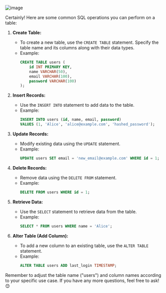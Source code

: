 ![image](https://github.com/csubham2370/Major-Project-using-ML-and-Python-Framework-Flask/assets/144363196/1b433e1b-dcc0-44c5-8773-6f3445c9a627)

Certainly! Here are some common SQL operations you can perform on a table:

1. **Create Table:**
   - To create a new table, use the `CREATE TABLE` statement. Specify the table name and its columns along with their data types.
   - Example:
     ```sql
     CREATE TABLE users (
         id INT PRIMARY KEY,
         name VARCHAR(50),
         email VARCHAR(100),
         password VARCHAR(100)
     );
     ```

2. **Insert Records:**
   - Use the `INSERT INTO` statement to add data to the table.
   - Example:
     ```sql
     INSERT INTO users (id, name, email, password)
     VALUES (1, 'Alice', 'alice@example.com', 'hashed_password');
     ```

3. **Update Records:**
   - Modify existing data using the `UPDATE` statement.
   - Example:
     ```sql
     UPDATE users SET email = 'new_email@example.com' WHERE id = 1;
     ```

4. **Delete Records:**
   - Remove data using the `DELETE FROM` statement.
   - Example:
     ```sql
     DELETE FROM users WHERE id = 1;
     ```

5. **Retrieve Data:**
   - Use the `SELECT` statement to retrieve data from the table.
   - Example:
     ```sql
     SELECT * FROM users WHERE name = 'Alice';
     ```

6. **Alter Table (Add Column):**
   - To add a new column to an existing table, use the `ALTER TABLE` statement.
   - Example:
     ```sql
     ALTER TABLE users ADD last_login TIMESTAMP;
     ```

Remember to adjust the table name ("users") and column names according to your specific use case. If you have any more questions, feel free to ask! 😊

